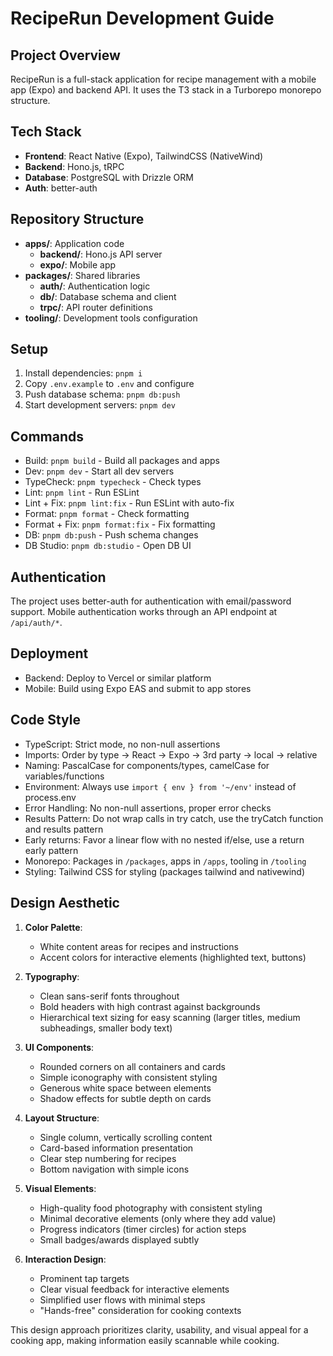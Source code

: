 # RecipeRun Development Guide

## Project Overview
RecipeRun is a full-stack application for recipe management with a mobile app (Expo) and backend API. It uses the T3 stack in a Turborepo monorepo structure.

## Tech Stack
- **Frontend**: React Native (Expo), TailwindCSS (NativeWind)
- **Backend**: Hono.js, tRPC
- **Database**: PostgreSQL with Drizzle ORM
- **Auth**: better-auth

## Repository Structure
- **apps/**: Application code
  - **backend/**: Hono.js API server
  - **expo/**: Mobile app
- **packages/**: Shared libraries
  - **auth/**: Authentication logic
  - **db/**: Database schema and client
  - **trpc/**: API router definitions
- **tooling/**: Development tools configuration

## Setup
1. Install dependencies: `pnpm i`
2. Copy `.env.example` to `.env` and configure
3. Push database schema: `pnpm db:push`
4. Start development servers: `pnpm dev`

## Commands
- Build: `pnpm build` - Build all packages and apps
- Dev: `pnpm dev` - Start all dev servers
- TypeCheck: `pnpm typecheck` - Check types
- Lint: `pnpm lint` - Run ESLint
- Lint + Fix: `pnpm lint:fix` - Run ESLint with auto-fix
- Format: `pnpm format` - Check formatting
- Format + Fix: `pnpm format:fix` - Fix formatting
- DB: `pnpm db:push` - Push schema changes
- DB Studio: `pnpm db:studio` - Open DB UI

## Authentication
The project uses better-auth for authentication with email/password support. Mobile authentication works through an API endpoint at `/api/auth/*`.

## Deployment
- Backend: Deploy to Vercel or similar platform
- Mobile: Build using Expo EAS and submit to app stores

## Code Style
- TypeScript: Strict mode, no non-null assertions
- Imports: Order by type → React → Expo → 3rd party → local → relative
- Naming: PascalCase for components/types, camelCase for variables/functions
- Environment: Always use `import { env } from '~/env'` instead of process.env
- Error Handling: No non-null assertions, proper error checks
- Results Pattern: Do not wrap calls in try catch, use the tryCatch function and results pattern
- Early returns: Favor a linear flow with no nested if/else, use a return early pattern
- Monorepo: Packages in `/packages`, apps in `/apps`, tooling in `/tooling`
- Styling: Tailwind CSS for styling (packages tailwind and nativewind)

## Design Aesthetic

1. **Color Palette**: 
   - White content areas for recipes and instructions
   - Accent colors for interactive elements (highlighted text, buttons)

2. **Typography**:
   - Clean sans-serif fonts throughout
   - Bold headers with high contrast against backgrounds
   - Hierarchical text sizing for easy scanning (larger titles, medium subheadings, smaller body text)

3. **UI Components**:
   - Rounded corners on all containers and cards
   - Simple iconography with consistent styling
   - Generous white space between elements
   - Shadow effects for subtle depth on cards

4. **Layout Structure**:
   - Single column, vertically scrolling content
   - Card-based information presentation
   - Clear step numbering for recipes
   - Bottom navigation with simple icons

5. **Visual Elements**:
   - High-quality food photography with consistent styling
   - Minimal decorative elements (only where they add value)
   - Progress indicators (timer circles) for action steps
   - Small badges/awards displayed subtly

6. **Interaction Design**:
   - Prominent tap targets
   - Clear visual feedback for interactive elements
   - Simplified user flows with minimal steps
   - "Hands-free" consideration for cooking contexts

This design approach prioritizes clarity, usability, and visual appeal for a cooking app, making information easily scannable while cooking.